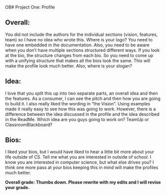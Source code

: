 OB# Project One: Profile

## Overall:

You did not include the authors for the individual sections (vision, features, team) so I have no idea who wrote this. Where is your logo? You need to have one embedded in the documentation. Also, you need to be aware when you don’t have multiple sections structured different ways. If you look at the bio, the structure changes from each bio. So you need to come up with a unifying structure that makes all the bios look the same. This will make the profile look much better. Also, where is your slogan?

## Idea:


I love that you split this up into two separate parts, an overall idea and then the features. As a consumer, I can see the pitch and then how you are going to build it. I also really liked the wording in “the Vision”. Using examples made it really easy to see how this was going to work. However, there is a difference between the idea discussed in the profile and the idea described in the ReadMe. Which idea are you guys going to work on? TeamUp or ClassroomBlackboard?

## Bios:

I liked your bios, but I would have liked to hear a little bit more about your life outside of CS. Tell me what you are interested in outside of school. I know you are interested in computer science, but what else drives you? I think one more pass at your bios keeping this in mind will make the profiles much better.


**Overall grade: Thumbs down. Please rewrite with my edits and I will revise your grade.**


